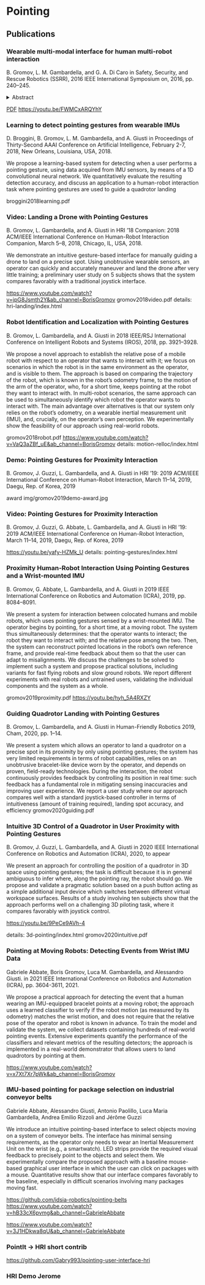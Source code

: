 # Pointing

## Publications

### Wearable multi-modal interface for human multi-robot interaction
 B. Gromov, L. M. Gambardella, and G. A. Di Caro
 in Safety, Security, and Rescue Robotics (SSRR), 2016 IEEE International Symposium on, 2016, pp. 240–245.
<details>
  <summary>Abstract</summary>
  A complete prototype for multi-modal interaction
between humans and multi-robot systems is described. The
application focus is on search and rescue missions. From the
human-side, speech and arm and hand gestures are combined
to select, localize, and communicate task requests and spatial
information to one or more robots in the field. From the robot
side, LEDs and vocal messages are used to provide feedback
to the human. The robots also employ coordinated autonomy
to implement group behaviors for mixed initiative interaction.
The system has been tested with different robotic platforms
based on a number of different useful interaction patterns.
</details>

[PDF](/files/gromov2016wearable.pdf)
https://youtu.be/FWMCxARQYhY


### Learning to detect pointing gestures from wearable IMUs
D. Broggini, B. Gromov, L. M. Gambardella, and A. Giusti
in Proceedings of Thirty-Second AAAI Conference on Artificial Intelligence, February 2-7, 2018, New Orleans, Louisiana, USA, 2018.

We propose a learning-based system for detecting when a
user performs a pointing gesture, using data acquired from
IMU sensors, by means of a 1D convolutional neural network.
We quantitatively evaluate the resulting detection accuracy,
and discuss an application to a human-robot interaction task
where pointing gestures are used to guide a quadrotor landing

broggini2018learning.pdf

### Video: Landing a Drone with Pointing Gestures
B. Gromov, L. Gambardella, and A. Giusti
in HRI ’18 Companion: 2018 ACM/IEEE International Conference on Human-Robot Interaction Companion, March 5–8, 2018, Chicago, IL, USA, 2018.

We demonstrate an intuitive gesture-based interface for manually
guiding a drone to land on a precise spot. Using unobtrusive wearable sensors, an operator can quickly and accurately maneuver and
land the drone after very little training; a preliminary user study
on 5 subjects shows that the system compares favorably with a
traditional joystick interface.

https://www.youtube.com/watch?v=jpG8Jsmth2Y&ab_channel=BorisGromov
gromov2018video.pdf
details: hri-landing/index.html

### Robot Identification and Localization with Pointing Gestures
B. Gromov, L. Gambardella, and A. Giusti
in 2018 IEEE/RSJ International Conference on Intelligent Robots and Systems (IROS), 2018, pp. 3921–3928.

We propose a novel approach to establish the
relative pose of a mobile robot with respect to an operator that
wants to interact with it; we focus on scenarios in which the
robot is in the same environment as the operator, and is visible
to them. The approach is based on comparing the trajectory of
the robot, which is known in the robot’s odometry frame, to the
motion of the arm of the operator, who, for a short time, keeps
pointing at the robot they want to interact with. In multi-robot
scenarios, the same approach can be used to simultaneously
identify which robot the operator wants to interact with. The
main advantage over alternatives is that our system only relies
on the robot’s odometry, on a wearable inertial measurement
unit (IMU), and, crucially, on the operator’s own perception.
We experimentally show the feasibility of our approach using
real-world robots.

gromov2018robot.pdf
https://www.youtube.com/watch?v=VaQ3aZBf_uE&ab_channel=BorisGromov
details: motion-relloc/index.html

### Demo: Pointing Gestures for Proximity Interaction
B. Gromov, J. Guzzi, L. Gambardella, and A. Giusti
in HRI ’19: 2019 ACM/IEEE International Conference on Human-Robot Interaction, March 11–14, 2019, Daegu, Rep. of Korea, 2019

award img/gromov2019demo-award.jpg

### Video: Pointing Gestures for Proximity Interaction
B. Gromov, J. Guzzi, G. Abbate, L. Gambardella, and A. Giusti
in HRI ’19: 2019 ACM/IEEE International Conference on Human-Robot Interaction, March 11–14, 2019, Daegu, Rep. of Korea, 2019

https://youtu.be/yafy-HZMk_U
details: pointing-gestures/index.html

### Proximity Human-Robot Interaction Using Pointing Gestures and a Wrist-mounted IMU
B. Gromov, G. Abbate, L. Gambardella, and A. Giusti
in 2019 IEEE International Conference on Robotics and Automation (ICRA), 2019, pp. 8084–8091.

We present a system for interaction between colocated humans and mobile robots, which uses pointing gestures
sensed by a wrist-mounted IMU. The operator begins by
pointing, for a short time, at a moving robot. The system
thus simultaneously determines: that the operator wants to
interact; the robot they want to interact with; and the relative
pose among the two. Then, the system can reconstruct pointed
locations in the robot’s own reference frame, and provide
real-time feedback about them so that the user can adapt
to misalignments. We discuss the challenges to be solved to
implement such a system and propose practical solutions,
including variants for fast flying robots and slow ground robots.
We report different experiments with real robots and untrained
users, validating the individual components and the system as
a whole.

gromov2019proximity.pdf
https://youtu.be/hyh_5A4RXZY

### Guiding Quadrotor Landing with Pointing Gestures
B. Gromov, L. Gambardella, and A. Giusti
in Human-Friendly Robotics 2019, Cham, 2020, pp. 1–14.

We present a system which allows an operator to land a
quadrotor on a precise spot in its proximity by only using pointing gestures; the system has very limited requirements in terms of robot capabilities, relies on an unobtrusive bracelet-like device worn by the operator,
and depends on proven, field-ready technologies. During the interaction,
the robot continuously provides feedback by controlling its position in
real time: such feedback has a fundamental role in mitigating sensing inaccuracies and improving user experience. We report a user study where
our approach compares well with a standard joystick-based controller in
terms of intuitiveness (amount of training required), landing spot accuracy, and efficiency
gromov2020guiding.pdf

### Intuitive 3D Control of a Quadrotor in User Proximity with Pointing Gestures
B. Gromov, J. Guzzi, L. Gambardella, and A. Giusti
in 2020 IEEE International Conference on Robotics and Automation (ICRA), 2020, to appear

We present an approach for controlling the position of a quadrotor in 3D space using pointing gestures; the task
is difficult because it is in general ambiguous to infer where,
along the pointing ray, the robot should go. We propose and
validate a pragmatic solution based on a push button acting as a
simple additional input device which switches between different
virtual workspace surfaces. Results of a study involving ten
subjects show that the approach performs well on a challenging
3D piloting task, where it compares favorably with joystick
control.

https://youtu.be/9PeCe9AVh-4

details: 3d-pointing/index.html
gromov2020intuitive.pdf

### Pointing at Moving Robots: Detecting Events from Wrist IMU Data
Gabriele Abbate, Boris Gromov, Luca M. Gambardella, and Alessandro Giusti.
in 2021 IEEE International Conference on Robotics and Automation (ICRA), pp. 3604-3611, 2021.

We propose a practical approach for detecting the event that a human wearing an IMU-equipped bracelet points at a moving robot; the approach uses a learned classifier to verify if the robot motion (as measured by its odometry) matches the wrist motion, and does not require that the relative pose of the operator and robot is known in advance. To train the model and validate the system, we collect datasets containing hundreds of real-world pointing events. Extensive experiments quantify the performance of the classifiers and relevant metrics of the resulting detectors; the approach is implemented in a real-world demonstrator that allows users to land quadrotors by pointing at them.

https://www.youtube.com/watch?v=x7Xt7Xr7pWk&ab_channel=BorisGromov

### IMU-based pointing for package selection on industrial conveyor belts
Gabriele Abbate, Alessandro Giusti, Antonio Paolillo, Luca Maria Gambardella, Andrea Emilio Rizzoli and Jérôme Guzzi

We introduce an intuitive pointing-based interface to select objects moving on a system of conveyor belts. The interface has minimal sensing requirements, as the operator only needs to wear an Inertial Measurement Unit on the wrist (e.g., a smartwatch). LED strips provide the required visual feedback to precisely point to the objects and select them. We experimentally compare the proposed approach with a baseline mouse-based graphical user interface in which the user can click on packages with a mouse. Quantitative results show that our interface compares favorably to the baseline, especially in difficult scenarios involving many packages moving fast.

https://github.com/idsia-robotics/pointing-belts
https://www.youtube.com/watch?v=hB33cX6pvmg&ab_channel=GabrieleAbbate

https://www.youtube.com/watch?v=3J1HDkwa8qU&ab_channel=GabrieleAbbate

### PointIt -> HRI short contrib

https://github.com/Gabry993/pointing-user-interface-hri

### HRI Demo Jerome
